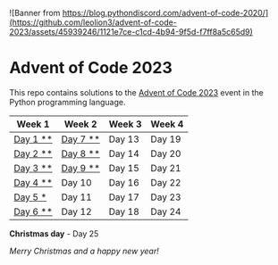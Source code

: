 ![Banner from https://blog.pythondiscord.com/advent-of-code-2020/](https://github.com/leolion3/advent-of-code-2023/assets/45939246/1121e7ce-c1cd-4b94-9f5d-f7ff8a5c65d9)

# Advent of Code 2023

This repo contains solutions to the [Advent of Code 2023](https://adventofcode.com/) event in the Python programming language.

| Week 1 | Week 2 | Week 3 | Week 4 |
| - | - | - | - |
| [Day 1 \*\*](01-trebuchet) | [Day 7 \*\*](07-camel-cards) | Day 13 | Day 19 |
| [Day 2 \*\*](02-cube-conundrum) | [Day 8 \*\*](08-haunted-wasteland) | Day 14 | Day 20 |
| [Day 3 \*\*](03-gear-ratios) | [Day 9 \*\*](09-mirage-maintenance) | Day 15 | Day 21 |
| [Day 4 \*\*](04-scratchcards) | Day 10 | Day 16 | Day 22 |
| [Day 5 \*](05-if-you-give-a-seed-a-fertilizer) | Day 11 | Day 17 | Day 23 |
| [Day 6 \*\*](06-wait-for-it) | Day 12 | Day 18 | Day 24 |

**Christmas day** - Day 25

*Merry Christmas and a happy new year!*
